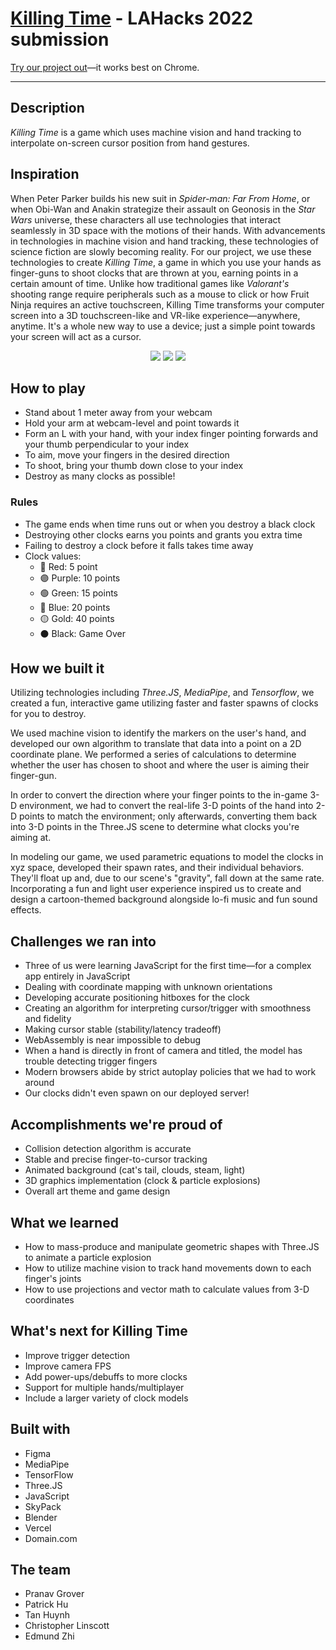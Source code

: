# [Killing Time](https://www.killingtime.tech/) - LAHacks 2022 submission

[Try our project out](https://www.killingtime.tech/)—it works best on Chrome.

----

## Description

*Killing Time* is a game which uses machine vision and hand tracking to interpolate on-screen cursor position from hand gestures.

## Inspiration

When Peter Parker builds his new suit in *Spider-man: Far From Home*, or when Obi-Wan and Anakin strategize their assault on Geonosis in the *Star Wars* universe, these characters all use technologies that interact seamlessly in 3D space with the motions of their hands. With advancements in technologies in machine vision and hand tracking, these technologies of science fiction are slowly becoming reality. For our project, we use these technologies to create *Killing Time*, a game in which you use your hands as finger-guns to shoot clocks that are thrown at you, earning points in a certain amount of time. Unlike how traditional games like *Valorant's* shooting range require peripherals such as a mouse to click or how Fruit Ninja requires an active touchscreen, Killing Time transforms your computer screen into a 3D touchscreen-like and VR-like experience—anywhere, anytime. It's a whole new way to use a device; just a simple point towards your screen will act as a cursor.


<p style="text-align: center;">
<img src="https://github.com/zeroclutch/killingtime/blob/main/images/Background.png">
<img src="https://raw.githubusercontent.com/zeroclutch/killingtime/main/images/Poster%20(1).png">
<img src="https://raw.githubusercontent.com/zeroclutch/killingtime/main/images/clock.png">
</p>

## How to play

* Stand about 1 meter away from your webcam
* Hold your arm at webcam-level and point towards it
* Form an L with your hand, with your index finger pointing forwards and your thumb perpendicular to your index
* To aim, move your fingers in the desired direction
* To shoot, bring your thumb down close to your index
* Destroy as many clocks as possible!

### Rules
* The game ends when time runs out or when you destroy a black clock
* Destroying other clocks earns you points and grants you extra time
* Failing to destroy a clock before it falls takes time away
* Clock values:
    * 🔴 Red: 5 point
    * 🟣 Purple: 10 points
    * 🟢 Green: 15 points
    * 🔵 Blue: 20 points
    * 🟡 Gold: 40 points
    * ⚫️ Black: Game Over

## How we built it

Utilizing technologies including *Three.JS*, *MediaPipe*, and *Tensorflow*, we created a fun, interactive game utilizing faster and faster spawns of clocks for you to destroy.

We used machine vision to identify the markers on the user's hand, and developed our own algorithm to translate that data into a point on a 2D coordinate plane. We performed a series of calculations to determine whether the user has chosen to shoot and where the user is aiming their finger-gun.

In order to convert the direction where your finger points to the in-game 3-D environment, we had to convert the real-life 3-D points of the hand into 2-D points to match the environment; only afterwards, converting them back into 3-D points in the Three.JS scene to determine what clocks you're aiming at.

In modeling our game, we used parametric equations to model the clocks in xyz space, developed their spawn rates, and their individual behaviors. They'll float up and, due to our scene's "gravity", fall down at the same rate. Incorporating a fun and light user experience inspired us to create and design a cartoon-themed background alongside lo-fi music and fun sound effects.

## Challenges we ran into

* Three of us were learning JavaScript for the first time—for a complex app entirely in JavaScript
* Dealing with coordinate mapping with unknown orientations
* Developing accurate positioning hitboxes for the clock
* Creating an algorithm for interpreting cursor/trigger with smoothness and fidelity
* Making cursor stable (stability/latency tradeoff)
* WebAssembly is near impossible to debug
* When a hand is directly in front of camera and titled, the model has trouble detecting trigger fingers
* Modern browsers abide by strict autoplay policies that we had to work around
* Our clocks didn't even spawn on our deployed server!

## Accomplishments we're proud of

* Collision detection algorithm is accurate
* Stable and precise finger-to-cursor tracking
* Animated background (cat's tail, clouds, steam, light)
* 3D graphics implementation (clock & particle explosions)
* Overall art theme and game design

## What we learned

* How to mass-produce and manipulate geometric shapes with Three.JS to animate a particle explosion
* How to utilize machine vision to track hand movements down to each finger's joints
* How to use projections and vector math to calculate values from 3-D coordinates

## What's next for Killing Time

* Improve trigger detection
* Improve camera FPS
* Add power-ups/debuffs to more clocks
* Support for multiple hands/multiplayer
* Include a larger variety of clock models

## Built with

* Figma
* MediaPipe
* TensorFlow
* Three.JS
* JavaScript
* SkyPack
* Blender
* Vercel
* Domain.com

## The team

* Pranav Grover
* Patrick Hu
* Tan Huynh
* Christopher Linscott
* Edmund Zhi
